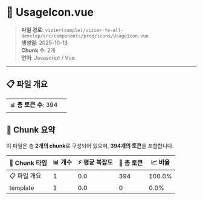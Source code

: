# 📄 UsageIcon.vue

> **파일 경로**: `vizier(sample)/vizier-fe-all-develop/src/components/prod/icons/UsageIcon.vue`  
> **생성일**: 2025-10-13  
> **Chunk 수**: 2개  
> **언어**: Javascript / Vue
---


## 📋 파일 개요

| | |
|--|--|
| 📊 **총 토큰 수**: 394 |  |






## 🧩 Chunk 요약

이 파일은 총 **2개의 chunk**로 구성되어 있으며, **394개의 토큰**을 포함합니다.

| 🧩 Chunk 타입 | 📊 개수 | ⚡ 평균 복잡도 | 📝 총 토큰 | 📈 비율 |
|---------------|--------|-------------|----------|--------|
| 📋 파일 개요 | 1 | 0.0 | 394 | 100.0% |
| template | 1 | 0.0 | 0 | 0.0% |

